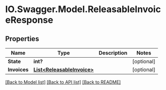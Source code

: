 # IO.Swagger.Model.ReleasableInvoiceResponse
## Properties

Name | Type | Description | Notes
------------ | ------------- | ------------- | -------------
**State** | **int?** |  | [optional] 
**Invoices** | [**List&lt;ReleasableInvoice&gt;**](ReleasableInvoice.md) |  | [optional] 

[[Back to Model list]](../README.md#documentation-for-models) [[Back to API list]](../README.md#documentation-for-api-endpoints) [[Back to README]](../README.md)

